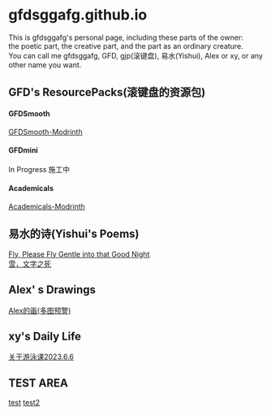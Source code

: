 # gfdsggafg.github.io
This is gfdsggafg's personal page, including these parts of the owner:\
the poetic part, the creative part, and the part as an ordinary creature.\
You can call me gfdsggafg, GFD, gjp(滚键盘), 易水(Yishui), Alex or xy, or any other name you want.
## GFD's ResourcePacks(滚键盘的资源包)
#### GFDSmooth
<a href="https://modrinth.com/resourcepack/gfdsmooth/" target="_blank">GFDSmooth-Modrinth</a>
#### GFDmini
In Progress 施工中
#### Academicals
<a href="https://modrinth.com/resourcepack/academicals/" target="_blank">Academicals-Modrinth</a>
## 易水的诗(Yishui's Poems)
<a href="poems/that_good_night.html">Fly, Please Fly Gentle into that Good Night</a>\
<a href="poems/the_death_of_the_words.html">雪，文字之死</a>
## Alex' s Drawings
<a href="drawings/Alex_Drawings.html">Alex的画(多图预警)</a>
## xy's Daily Life
<a href="daily/swimming_class.md">关于游泳课2023.6.6</a>
## TEST AREA
<a href="test.md">test</a>
<a href="https://gfdsggafg.github.io/test.md">test2</a>
